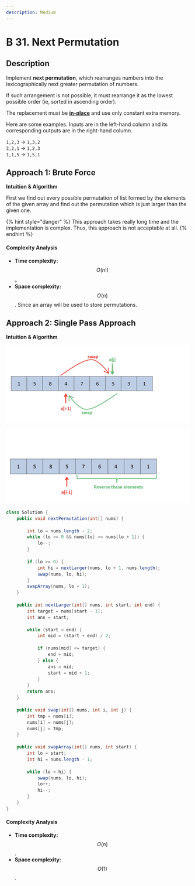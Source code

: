 ```yaml
---
description: Medium
---
```


# B 31. Next Permutation

## Description

Implement **next permutation**, which rearranges numbers into the lexicographically next greater permutation of numbers.

If such arrangement is not possible, it must rearrange it as the lowest possible order \(ie, sorted in ascending order\).

The replacement must be [**in-place**](http://en.wikipedia.org/wiki/In-place_algorithm) and use only constant extra memory.

Here are some examples. Inputs are in the left-hand column and its corresponding outputs are in the right-hand column.

`1,2,3` → `1,3,2`  
`3,2,1` → `1,2,3`  
`1,1,5` → `1,5,1`

## Approach 1: Brute Force

**Intuition & Algorithm**

First we find out every possible permutation of list formed by the elements of the given array and find out the permutation which is just larger than the given one.

{% hint style="danger" %}
This approach takes really long time and the implementation is complex. Thus, this approach is not acceptable at all.
{% endhint %}

#### Complexity Analysis

* **Time complexity:** $$O(n !)$$。
* **Space complexity:** $$O(n)$$. Since an array will be used to store permutations.

## Approach 2: Single Pass Approach

**Intuition & Algorithm**

![](../../../.gitbook/assets/image%20%2854%29.png)

![](../../../.gitbook/assets/image%20%2855%29.png)

```java
class Solution {
    public void nextPermutation(int[] nums) {

        int lo = nums.length - 2;
        while (lo >= 0 && nums[lo] >= nums[lo + 1]) {
            lo--;
        }

        if (lo >= 0) {
            int hi = nextLarger(nums, lo + 1, nums.length);
            swap(nums, lo, hi);
        }
        swapArray(nums, lo + 1);
    }

    public int nextLarger(int[] nums, int start, int end) {
        int target = nums[start - 1];
        int ans = start;

        while (start < end) {
            int mid = (start + end) / 2;

            if (nums[mid] <= target) {
                end = mid;
            } else {
                ans = mid;
                start = mid + 1;
            }
        }
        return ans;
    }

    public void swap(int[] nums, int i, int j) {
        int tmp = nums[i];
        nums[i] = nums[j];
        nums[j] = tmp;
    }

    public void swapArray(int[] nums, int start) {
        int lo = start;
        int hi = nums.length - 1;

        while (lo < hi) {
            swap(nums, lo, hi);
            lo++;
            hi--;
        }
    }
}
```

#### Complexity Analysis

* **Time complexity:** $$O(n)$$.
* **Space complexity:** $$O(1)$$.



